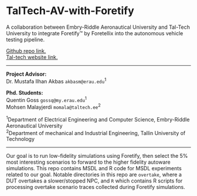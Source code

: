# TalTech-AV-with-Foretify
A collaboration between Embry-Riddle Aeronautical University and Tal-Tech University to integrate Foretify&trade; by Foretellix into the autonomous vehicle testing pipeline.

<a href="https://github.com/AkbasLab/TalTech-AV-with-Foretify/">Github repo link.</a><br>
<a href="https://taltech.ee/en">Tal-tech website link.</a>

<hr>

**Project Advisor:**<br>
Dr. Mustafa Ilhan Akbas `akbasm@erau.edu`<sup>1</sup><br>
<!--Dr. Ravio Sell `ravio.sell@taltech.ee`<sup>2</sup> -->


**Phd. Students:**<br>
Quentin Goss `gossq@my.erau.edu`<sup>1</sup><br>
Mohsen Malayjerdi `momala@taltech.ee`<sup>2</sup>

<sup>1</sup>Department of Electrical Engineering and Computer Science, Embry-Riddle Aeronautical University <br>
<sup>2</sup>Department of mechanical and Industrial Engineering, Tallin University of Technology

<hr>

Our goal is to run low-fidelity simulations using Foretify, then select the 5% most interesting scenarios to forward to the higher fidelity autoware simulations.
This repo contains MSDL and R code for MSDL experiments related to our goal. Notable directories in this repo are `overtake`, where a DUT overtakes a slower/stopped NPC, and `R` which contains R scripts for processing overtake scenario traces collected during Foretify simulations.
